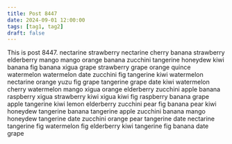 ```yaml
---
title: Post 8447
date: 2024-09-01 12:00:00
tags: [tag1, tag2]
draft: false
---
```

This is post 8447.
nectarine
strawberry
nectarine
cherry
banana
strawberry
elderberry
mango
mango
orange
banana
zucchini
tangerine
honeydew
kiwi
banana
fig
banana
xigua
grape
strawberry
grape
orange
quince
watermelon
watermelon
date
zucchini
fig
tangerine
kiwi
watermelon
nectarine
orange
yuzu
fig
grape
tangerine
grape
date
kiwi
watermelon
cherry
watermelon
mango
xigua
orange
elderberry
zucchini
apple
banana
raspberry
xigua
strawberry
kiwi
xigua
kiwi
fig
raspberry
banana
grape
apple
tangerine
kiwi
lemon
elderberry
zucchini
pear
fig
banana
pear
kiwi
honeydew
tangerine
banana
tangerine
apple
zucchini
banana
mango
honeydew
tangerine
date
zucchini
orange
pear
tangerine
date
nectarine
tangerine
fig
watermelon
fig
elderberry
kiwi
tangerine
fig
banana
date
grape
